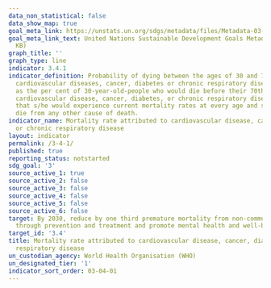 ```yaml
---
data_non_statistical: false
data_show_map: true
goal_meta_link: https://unstats.un.org/sdgs/metadata/files/Metadata-03-04-01.pdf
goal_meta_link_text: United Nations Sustainable Development Goals Metadata (PDF 72.6
  KB)
graph_title: ''
graph_type: line
indicator: 3.4.1
indicator_definition: Probability of dying between the ages of 30 and 70 years from
  cardiovascular diseases, cancer, diabetes or chronic respiratory diseases, defined
  as the per cent of 30-year-old-people who would die before their 70th birthday from
  cardiovascular disease, cancer, diabetes, or chronic respiratory disease, assuming
  that s/he would experience current mortality rates at every age and s/he would not
  die from any other cause of death.
indicator_name: Mortality rate attributed to cardiovascular disease, cancer, diabetes
  or chronic respiratory disease
layout: indicator
permalink: /3-4-1/
published: true
reporting_status: notstarted
sdg_goal: '3'
source_active_1: true
source_active_2: false
source_active_3: false
source_active_4: false
source_active_5: false
source_active_6: false
target: By 2030, reduce by one third premature mortality from non-communicable diseases
  through prevention and treatment and promote mental health and well-being
target_id: '3.4'
title: Mortality rate attributed to cardiovascular disease, cancer, diabetes or chronic
  respiratory disease
un_custodian_agency: World Health Organisation (WHO)
un_designated_tier: '1'
indicator_sort_order: 03-04-01
---
```

